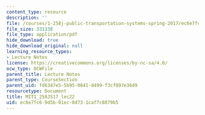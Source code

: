 ```yaml
---
content_type: resource
description: ''
file: /courses/1-258j-public-transportation-systems-spring-2017/ec6e7fc69d5b01ec0d731caf7c8079b5_MIT1_258JS17_lec22.pdf
file_size: 331338
file_type: application/pdf
hide_download: true
hide_download_original: null
learning_resource_types:
- Lecture Notes
license: https://creativecommons.org/licenses/by-nc-sa/4.0/
ocw_type: OCWFile
parent_title: Lecture Notes
parent_type: CourseSection
parent_uid: fd6347e5-5b95-0841-d499-f3cf097e36d9
resourcetype: Document
title: MIT1_258JS17_lec22
uid: ec6e7fc6-9d5b-01ec-0d73-1caf7c8079b5
---
```

